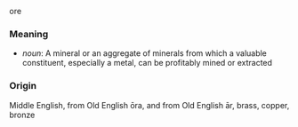 ore
### Meaning
+ _noun_: A mineral or an aggregate of minerals from which a valuable constituent, especially a metal, can be profitably mined or extracted

### Origin

Middle English, from Old English ōra, and from Old English ār, brass, copper, bronze
